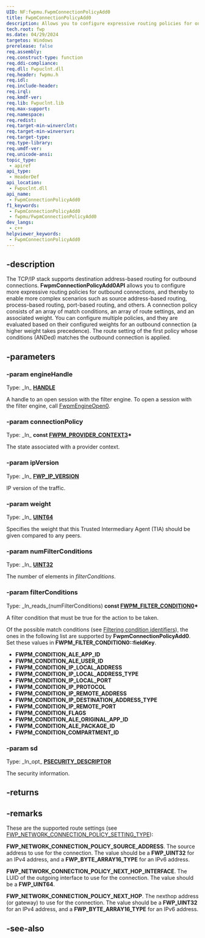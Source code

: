 ```yaml
---
UID: NF:fwpmu.FwpmConnectionPolicyAdd0
title: FwpmConnectionPolicyAdd0
description: Allows you to configure expressive routing policies for outbound connections.
tech.root: fwp
ms.date: 04/29/2024
targetos: Windows
prerelease: false
req.assembly: 
req.construct-type: function
req.ddi-compliance: 
req.dll: Fwpuclnt.dll
req.header: fwpmu.h
req.idl: 
req.include-header: 
req.irql: 
req.kmdf-ver: 
req.lib: Fwpuclnt.lib
req.max-support: 
req.namespace: 
req.redist: 
req.target-min-winverclnt: 
req.target-min-winversvr: 
req.target-type: 
req.type-library: 
req.umdf-ver: 
req.unicode-ansi: 
topic_type:
 - apiref
api_type:
 - HeaderDef
api_location:
 - Fwpuclnt.dll
api_name:
 - FwpmConnectionPolicyAdd0
f1_keywords:
 - FwpmConnectionPolicyAdd0
 - fwpmu/FwpmConnectionPolicyAdd0
dev_langs:
 - c++
helpviewer_keywords:
 - FwpmConnectionPolicyAdd0
---
```


## -description

The TCP/IP stack supports destination address-based routing for outbound connections. **FwpmConnectionPolicyAdd0API** allows you to configure more expressive routing policies for outbound connections, and thereby to enable more complex scenarios such as source address-based routing, process-based routing, port-based routing, and others. A connection policy consists of an array of match conditions, an array of route settings, and an associated weight. You can configure multiple policies, and they are evaluated based on their configured weights for an outbound connection (a higher weight takes precedence). The route setting of the first policy whose conditions (ANDed) matches the outbound connection is applied.

## -parameters

### -param engineHandle

Type: \_In\_ **[HANDLE](/windows/win32/winprog/windows-data-types)**

A handle to an open session with the filter engine. To open a session with the filter engine, call [FwpmEngineOpen0](/windows/win32/api/fwpmu/nf-fwpmu-fwpmengineopen0).

### -param connectionPolicy

Type: \_In\_ **const [FWPM_PROVIDER_CONTEXT3](/windows/win32/api/fwpmtypes/ns-fwpmtypes-fwpm_provider_context3)\***

The state associated with a provider context.

### -param ipVersion

Type: \_In\_ **[FWP_IP_VERSION](/windows/win32/api/fwptypes/ne-fwptypes-fwp_ip_version)**

IP version of the traffic.

### -param weight

Type: \_In\_ **[UINT64](/windows/win32/winprog/windows-data-types)**

Specifies the weight that this Trusted Intermediary Agent (TIA) should be given compared to any peers.

### -param numFilterConditions

Type: \_In\_ **[UINT32](/windows/win32/winprog/windows-data-types)**

The number of elements in *filterConditions*.

### -param filterConditions

Type: \_In\_reads\_\(numFilterConditions\) **const [FWPM_FILTER_CONDITION0](/windows/win32/api/fwpmtypes/ns-fwpmtypes-fwpm_filter_condition0)\***

A filter condition that must be true for the action to be taken.

Of the possible match conditions (see [Filtering condition identifiers](/windows/win32/fwp/filtering-condition-identifiers-)), the ones in the following list are supported by **FwpmConnectionPolicyAdd0**. Set these values in **FWPM_FILTER_CONDITION0::fieldKey**.

* **FWPM_CONDITION_ALE_APP_ID**
* **FWPM_CONDITION_ALE_USER_ID**
* **FWPM_CONDITION_IP_LOCAL_ADDRESS**
* **FWPM_CONDITION_IP_LOCAL_ADDRESS_TYPE**
* **FWPM_CONDITION_IP_LOCAL_PORT**
* **FWPM_CONDITION_IP_PROTOCOL**
* **FWPM_CONDITION_IP_REMOTE_ADDRESS**
* **FWPM_CONDITION_IP_DESTINATION_ADDRESS_TYPE**
* **FWPM_CONDITION_IP_REMOTE_PORT**   
* **FWPM_CONDITION_FLAGS**
* **FWPM_CONDITION_ALE_ORIGINAL_APP_ID**
* **FWPM_CONDITION_ALE_PACKAGE_ID**
* **FWPM_CONDITION_COMPARTMENT_ID**

### -param sd

Type: \_In\_opt\_ **[PSECURITY_DESCRIPTOR](/windows/win32/api/winnt/ns-winnt-security_descriptor)**

The security information.

## -returns

## -remarks

These are the supported route settings (see [FWP_NETWORK_CONNECTION_POLICY_SETTING_TYPE]()):

**FWP_NETWORK_CONNECTION_POLICY_SOURCE_ADDRESS**. The source address to use for the connection. The value should be a **FWP_UINT32** for an IPv4 address, and a **FWP_BYTE_ARRAY16_TYPE** for an IPv6 address.

**FWP_NETWORK_CONNECTION_POLICY_NEXT_HOP_INTERFACE**. The LUID of the outgoing interface to use for the connection. The value should be a **FWP_UINT64**.
 
**FWP_NETWORK_CONNECTION_POLICY_NEXT_HOP**. The nexthop address (or gateway) to use for the connection. The value should be a **FWP_UINT32** for an IPv4 address, and a **FWP_BYTE_ARRAY16_TYPE** for an IPv6 address.          

## -see-also
